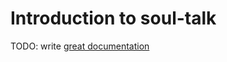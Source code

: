 # Introduction to soul-talk

TODO: write [great documentation](http://jacobian.org/writing/what-to-write/)
